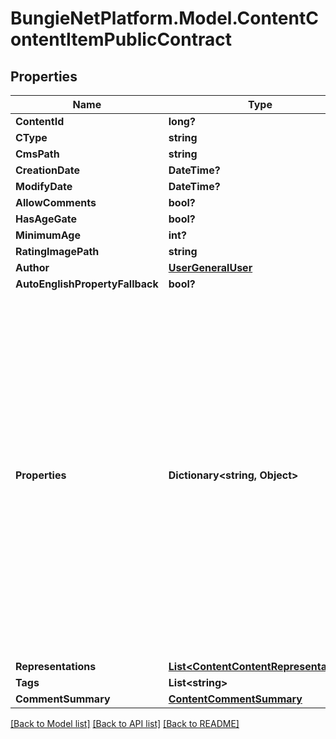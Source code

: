 # BungieNetPlatform.Model.ContentContentItemPublicContract
## Properties

Name | Type | Description | Notes
------------ | ------------- | ------------- | -------------
**ContentId** | **long?** |  | [optional] 
**CType** | **string** |  | [optional] 
**CmsPath** | **string** |  | [optional] 
**CreationDate** | **DateTime?** |  | [optional] 
**ModifyDate** | **DateTime?** |  | [optional] 
**AllowComments** | **bool?** |  | [optional] 
**HasAgeGate** | **bool?** |  | [optional] 
**MinimumAge** | **int?** |  | [optional] 
**RatingImagePath** | **string** |  | [optional] 
**Author** | [**UserGeneralUser**](UserGeneralUser.md) |  | [optional] 
**AutoEnglishPropertyFallback** | **bool?** |  | [optional] 
**Properties** | **Dictionary&lt;string, Object&gt;** | Firehose content is really a collection of metadata and \&quot;properties\&quot;, which are the potentially-but-not-strictly localizable data that comprises the meat of whatever content is being shown.  As Cole Porter would have crooned, \&quot;Anything Goes\&quot; with Firehose properties. They are most often strings, but they can theoretically be anything. They are JSON encoded, and could be JSON structures, simple strings, numbers etc... The Content Type of the item (cType) will describe the properties, and thus how they ought to be deserialized. | [optional] 
**Representations** | [**List&lt;ContentContentRepresentation&gt;**](ContentContentRepresentation.md) |  | [optional] 
**Tags** | **List&lt;string&gt;** |  | [optional] 
**CommentSummary** | [**ContentCommentSummary**](ContentCommentSummary.md) |  | [optional] 

[[Back to Model list]](../README.md#documentation-for-models) [[Back to API list]](../README.md#documentation-for-api-endpoints) [[Back to README]](../README.md)


